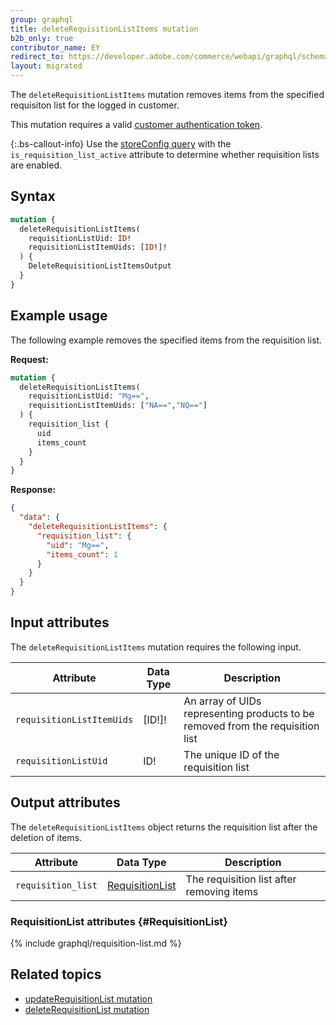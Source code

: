 ```yaml
---
group: graphql
title: deleteRequisitionListItems mutation
b2b_only: true
contributor_name: EY
redirect_to: https://developer.adobe.com/commerce/webapi/graphql/schema/b2b/requisition-list/mutations/delete-items/
layout: migrated
---
```

The `deleteRequisitionListItems` mutation removes items from the specified requisiton list for the logged in customer.

This mutation requires a valid [customer authentication token]({{page.baseurl}}/graphql/mutations/generate-customer-token.html).

{:.bs-callout-info}
Use the [storeConfig query]({{page.baseurl}}/graphql/queries/store-config.html) with the `is_requisition_list_active` attribute to determine whether requisition lists are enabled.

## Syntax

```graphql
mutation {
  deleteRequisitionListItems(
    requisitionListUid: ID!
    requisitionListItemUids: [ID!]!
  ) {
    DeleteRequisitionListItemsOutput
  }
}
```
## Example usage

The following example removes the specified items from the requisition list.

**Request:**

``` graphql
mutation {
  deleteRequisitionListItems(
    requisitionListUid: "Mg==",
    requisitionListItemUids: ["NA==","NQ=="]
  ) {
    requisition_list {
      uid
      items_count
    }
  }
}
```

**Response:**

``` json
{
  "data": {
    "deleteRequisitionListItems": {
      "requisition_list": {
        "uid": "Mg==",
        "items_count": 1
      }
    }
  }
}
```

## Input attributes

The `deleteRequisitionListItems` mutation requires the following input.

Attribute |  Data Type | Description
--- | --- | ---
`requisitionListItemUids`| [ID!]! | An array of UIDs representing products to be removed from the requisition list
`requisitionListUid`| ID! | The unique ID of the requisition list

## Output attributes

The `deleteRequisitionListItems` object returns the requisition list after the deletion of items.

Attribute |  Data Type | Description
--- | --- | ---
`requisition_list` | [RequisitionList](#RequisitionList) | The requisition list after removing items

### RequisitionList attributes {#RequisitionList}

{% include graphql/requisition-list.md %}
## Related topics

*  [updateRequisitionList mutation]({{page.baseurl}}/graphql/mutations/update-requisition-list.html)
*  [deleteRequisitionList mutation]({{page.baseurl}}/graphql/mutations/delete-requisition-list.html)
